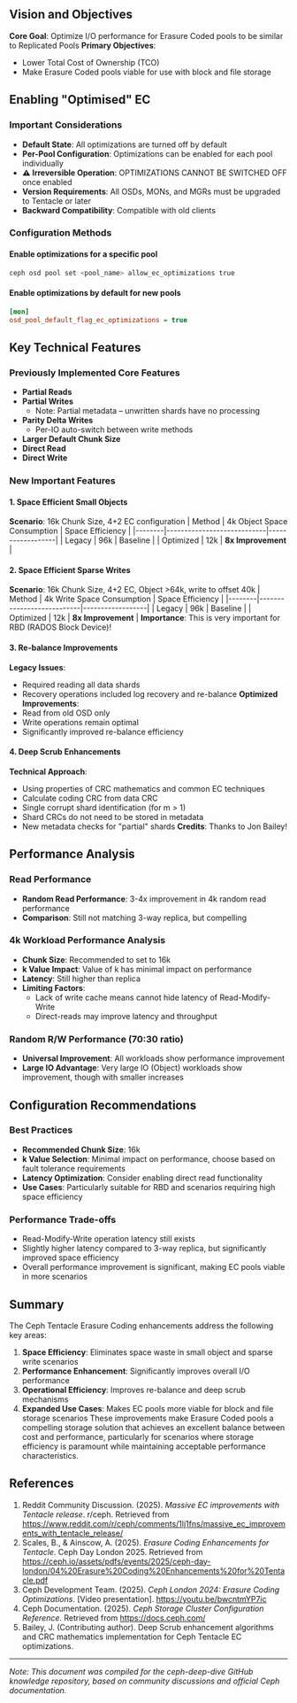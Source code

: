 ## Vision and Objectives
**Core Goal**: Optimize I/O performance for Erasure Coded pools to be similar to Replicated Pools
**Primary Objectives**:
- Lower Total Cost of Ownership (TCO)
- Make Erasure Coded pools viable for use with block and file storage
## Enabling "Optimised" EC
### Important Considerations
- **Default State**: All optimizations are turned off by default
- **Per-Pool Configuration**: Optimizations can be enabled for each pool individually
- **⚠️ Irreversible Operation**: OPTIMIZATIONS CANNOT BE SWITCHED OFF once enabled
- **Version Requirements**: All OSDs, MONs, and MGRs must be upgraded to Tentacle or later
- **Backward Compatibility**: Compatible with old clients
### Configuration Methods
#### Enable optimizations for a specific pool
```bash
ceph osd pool set <pool_name> allow_ec_optimizations true
```
#### Enable optimizations by default for new pools
```ini
[mon]
osd_pool_default_flag_ec_optimizations = true
```
## Key Technical Features
### Previously Implemented Core Features
- **Partial Reads**
- **Partial Writes**
  - Note: Partial metadata – unwritten shards have no processing
- **Parity Delta Writes**
  - Per-IO auto-switch between write methods
- **Larger Default Chunk Size**
- **Direct Read**
- **Direct Write**
### New Important Features
#### 1. Space Efficient Small Objects
**Scenario**: 16k Chunk Size, 4+2 EC configuration
| Method | 4k Object Space Consumption | Space Efficiency |
|--------|----------------------------|------------------|
| Legacy | 96k | Baseline |
| Optimized | 12k | **8x Improvement** |
#### 2. Space Efficient Sparse Writes
**Scenario**: 16k Chunk Size, 4+2 EC, Object >64k, write to offset 40k
| Method | 4k Write Space Consumption | Space Efficiency |
|--------|---------------------------|------------------|
| Legacy | 96k | Baseline |
| Optimized | 12k | **8x Improvement** |
**Importance**: This is very important for RBD (RADOS Block Device)!
#### 3. Re-balance Improvements
**Legacy Issues**:
- Required reading all data shards
- Recovery operations included log recovery and re-balance
**Optimized Improvements**:
- Read from old OSD only
- Write operations remain optimal
- Significantly improved re-balance efficiency
#### 4. Deep Scrub Enhancements
**Technical Approach**:
- Using properties of CRC mathematics and common EC techniques
- Calculate coding CRC from data CRC
- Single corrupt shard identification (for m > 1)
- Shard CRCs do not need to be stored in metadata
- New metadata checks for "partial" shards
**Credits**: Thanks to Jon Bailey!
## Performance Analysis
### Read Performance
- **Random Read Performance**: 3-4x improvement in 4k random read performance
- **Comparison**: Still not matching 3-way replica, but compelling
### 4k Workload Performance Analysis
- **Chunk Size**: Recommended to set to 16k
- **k Value Impact**: Value of k has minimal impact on performance
- **Latency**: Still higher than replica
- **Limiting Factors**:
  - Lack of write cache means cannot hide latency of Read-Modify-Write
  - Direct-reads may improve latency and throughput
### Random R/W Performance (70:30 ratio)
- **Universal Improvement**: All workloads show performance improvement
- **Large IO Advantage**: Very large IO (Object) workloads show improvement, though with smaller increases
## Configuration Recommendations
### Best Practices
- **Recommended Chunk Size**: 16k
- **k Value Selection**: Minimal impact on performance, choose based on fault tolerance requirements
- **Latency Optimization**: Consider enabling direct read functionality
- **Use Cases**: Particularly suitable for RBD and scenarios requiring high space efficiency
### Performance Trade-offs
- Read-Modify-Write operation latency still exists
- Slightly higher latency compared to 3-way replica, but significantly improved space efficiency
- Overall performance improvement is significant, making EC pools viable in more scenarios
## Summary
The Ceph Tentacle Erasure Coding enhancements address the following key areas:
1. **Space Efficiency**: Eliminates space waste in small object and sparse write scenarios
2. **Performance Enhancement**: Significantly improves overall I/O performance
3. **Operational Efficiency**: Improves re-balance and deep scrub mechanisms
4. **Expanded Use Cases**: Makes EC pools more viable for block and file storage scenarios
These improvements make Erasure Coded pools a compelling storage solution that achieves an excellent balance between cost and performance, particularly for scenarios where storage efficiency is paramount while maintaining acceptable performance characteristics.
## References
1. Reddit Community Discussion. (2025). *Massive EC improvements with Tentacle release*. r/ceph. Retrieved from https://www.reddit.com/r/ceph/comments/1lj1fns/massive_ec_improvements_with_tentacle_release/
2. Scales, B., & Ainscow, A. (2025). *Erasure Coding Enhancements for Tentacle*. Ceph Day London 2025. Retrieved from https://ceph.io/assets/pdfs/events/2025/ceph-day-london/04%20Erasure%20Coding%20Enhancements%20for%20Tentacle.pdf
3. Ceph Development Team. (2025). *Ceph London 2024: Erasure Coding Optimizations*. [Video presentation]. https://youtu.be/bwcntmYP7ic
4. Ceph Documentation. (2025). *Ceph Storage Cluster Configuration Reference*. Retrieved from https://docs.ceph.com/
5. Bailey, J. (Contributing author). Deep Scrub enhancement algorithms and CRC mathematics implementation for Ceph Tentacle EC optimizations.
---
*Note: This document was compiled for the ceph-deep-dive GitHub knowledge repository, based on community discussions and official Ceph documentation.*
